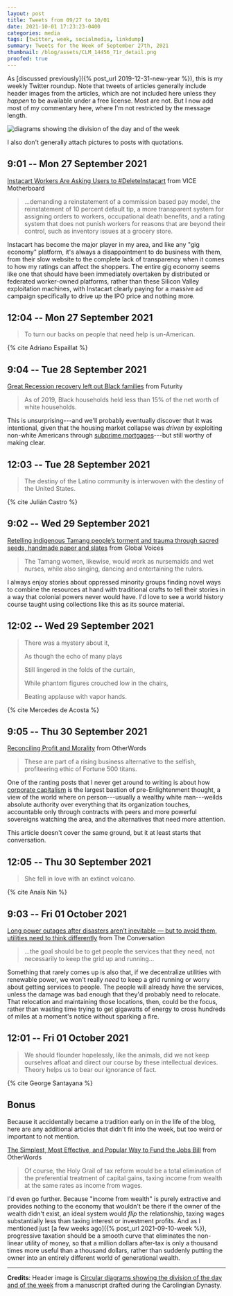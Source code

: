 ```yaml
---
layout: post
title: Tweets from 09/27 to 10/01
date: 2021-10-01 17:23:23-0400
categories: media
tags: [twitter, week, socialmedia, linkdump]
summary: Tweets for the Week of September 27th, 2021
thumbnail: /blog/assets/CLM_14456_71r_detail.png
proofed: true
---
```


As [discussed previously]({% post_url 2019-12-31-new-year %}), this is my weekly Twitter roundup.  Note that tweets of articles generally include header images from the articles, which are not included here unless they *happen* to be available under a free license.  Most are not.  But I now add most of my commentary here, where I'm not restricted by the message length.

![diagrams showing the division of the day and of the week](/blog/assets/CLM_14456_71r_detail.png "diagrams showing the division of the day and of the week")

I also don't generally attach pictures to posts with quotations.

## 9:01 -- Mon 27 September 2021

[<i class="fab fa-twitter-square"></i>](https://jcolag.github.io/twitter/1442474353036251136) [Instacart Workers Are Asking Users to #DeleteInstacart](https://www.vice.com/en/article/xgxjbj/instacart-workers-are-asking-users-to-deleteinstacart) from VICE Motherboard

 > ...demanding a reinstatement of a commission based pay model, the reinstatement of 10 percent default tip, a more transparent system for assigning orders to workers, occupational death benefits, and a rating system that does not punish workers for reasons that are beyond their control, such as inventory issues at a grocery store.

Instacart has become the major player in my area, and like any "gig economy" platform, it's always a disappointment to do business with them, from their slow website to the complete lack of transparency when it comes to how my ratings can affect the shoppers.  The entire gig economy seems like one that should have been immediately overtaken by distributed or federated worker-owned platforms, rather than these Silicon Valley exploitation machines, with Instacart clearly paying for a massive ad campaign specifically to drive up the IPO price and nothing more.

## 12:04 -- Mon 27 September 2021

[<i class="fab fa-twitter-square"></i>](https://jcolag.github.io/twitter/1442520406745763849)

 > To turn our backs on people that need help is un-American.

{% cite Adriano Espaillat %}

## 9:04 -- Tue 28 September 2021

[<i class="fab fa-twitter-square"></i>](https://jcolag.github.io/twitter/1442837496103006215) [Great Recession recovery left out Black families](https://www.futurity.org/black-families-great-recession-economy-covid-19-2628962/) from Futurity

 > As of 2019, Black households held less than 15% of the net worth of white households.

This is unsurprising---and we'll probably eventually discover that it was intentional, given that the housing market collapse was *driven* by exploiting non-white Americans through [subprime mortgages](https://en.wikipedia.org/wiki/Subprime_mortgage_crisis)---but still worthy of making clear.

## 12:03 -- Tue 28 September 2021

[<i class="fab fa-twitter-square"></i>](https://jcolag.github.io/twitter/1442882542982479878)

 > The destiny of the Latino community is interwoven with the destiny of the United States.

{% cite Julián Castro %}

## 9:02 -- Wed 29 September 2021

[<i class="fab fa-twitter-square"></i>](https://jcolag.github.io/twitter/1443199380564201478) [Retelling indigenous Tamang people’s torment and trauma through sacred seeds, handmade paper and slates](https://globalvoices.org/2021/09/21/retelling-indigenous-tamang-peoples-torment-and-trauma-through-sacred-seeds-handmade-paper-and-slates/) from Global Voices

 > The Tamang women, likewise, would work as nursemaids and wet nurses, while also singing, dancing and entertaining the rulers.

I always enjoy stories about oppressed minority groups finding novel ways to combine the resources at hand with traditional crafts to tell their stories in a way that colonial powers never would have.  I'd love to see a world history course taught using collections like this as its source material.

## 12:02 -- Wed 29 September 2021

[<i class="fab fa-twitter-square"></i>](https://jcolag.github.io/twitter/1443244679194189825)

 > There was a mystery about it,
 >
 > As though the echo of many plays
 >
 > Still lingered in the folds of the curtain,
 >
 > While phantom figures crouched low in the chairs,
 >
 > Beating applause with vapor hands.

{% cite Mercedes de Acosta %}

## 9:05 -- Thu 30 September 2021

[<i class="fab fa-twitter-square"></i>](https://jcolag.github.io/twitter/1443562523483992064) [Reconciling Profit and Morality](https://otherwords.org/reconciling-profit-and-morality/) from OtherWords

 > These are part of a rising business alternative to the selfish, profiteering ethic of Fortune 500 titans.

One of the ranting posts that I never get around to writing is about how [corporate capitalism](https://en.wikipedia.org/wiki/Corporate_capitalism) is the largest bastion of pre-Enlightenment thought, a view of the world where on person---usually a wealthy white man---weilds absolute authority over everything that its organization touches, accountable only through contracts with peers and more powerful sovereigns watching the area, and the alternatives that need more attention.

This article doesn't cover the same ground, but it at least starts that conversation.

## 12:05 -- Thu 30 September 2021

[<i class="fab fa-twitter-square"></i>](https://jcolag.github.io/twitter/1443607822537609220)

 > She fell in love with an extinct volcano.

{% cite Anaïs Nin %}

## 9:03 -- Fri 01 October 2021

[<i class="fab fa-twitter-square"></i>](https://jcolag.github.io/twitter/1443924407844544533) [Long power outages after disasters aren’t inevitable — but to avoid them, utilities need to think differently](https://theconversation.com/long-power-outages-after-disasters-arent-inevitable-but-to-avoid-them-utilities-need-to-think-differently-167157) from The Conversation

 > ...the goal should be to get people the services that they need, not necessarily to keep the grid up and running...

Something that rarely comes up is also that, if we decentralize utilities with renewable power, we won't really *need* to keep a grid running or worry about getting services to people.  The people will already have the services, unless the damage was bad enough that they'd probably need to relocate.  That relocation and maintaining those locations, then, could be the focus, rather than wasting time trying to get gigawatts of energy to cross hundreds of miles at a moment's notice without sparking a fire.

## 12:01 -- Fri 01 October 2021

[<i class="fab fa-twitter-square"></i>](https://jcolag.github.io/twitter/1443969203355090949)

 > We should flounder hopelessly, like the animals, did we not keep ourselves afloat and direct our course by these intellectual devices. Theory helps us to bear our ignorance of fact.

{% cite George Santayana %}

## Bonus

Because it accidentally became a tradition early on in the life of the blog, here are any additional articles that didn't fit into the week, but too weird or important to not mention.

<i class="fas fa-square"></i> [The Simplest, Most Effective, and Popular Way to Fund the Jobs Bill](https://otherwords.org/the-simplest-most-effective-and-popular-way-to-fund-the-jobs-bill/) from OtherWords

 > Of course, the Holy Grail of tax reform would be a total elimination of the preferential treatment of capital gains, taxing income from wealth at the same rates as income from wages.

I'd even go further.  Because "income from wealth" is purely extractive and provides nothing to the economy that wouldn't be there if the owner of the wealth didn't exist, an ideal system would *flip* the relationship, taxing wages substantially less than taxing interest or investment profits.  And as I mentioned just [a few weeks ago]({% post_url 2021-09-10-week %}), progressive taxation should be a smooth curve that eliminates the non-linear utility of money, so that a million dollars after-tax is only a thousand times more useful than a thousand dollars, rather than suddenly putting the owner into an entirely different world of generational wealth.

* * *

**Credits**:  Header image is [Circular diagrams showing the division of the day and of the week](https://commons.wikimedia.org/wiki/File:CLM_14456_71r_detail.jpg) from a manuscript drafted during the Carolingian Dynasty.

